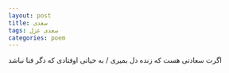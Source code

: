 ```yaml
---
layout: post
title: سعدی
tags: سعدی غزل
categories: poem
---
```


اگرت سعادتی هست که زنده دل بمیری / به حیاتی اوفتادی که دگر فنا نباشد
